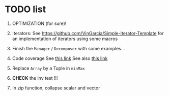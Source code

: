 # TODO list

1. OPTIMIZATION (for sure)!

2. Iterators: See https://github.com/VinGarcia/Simple-Iterator-Template
for an implementation of iterators using some macros

3. Finish the `Manager` / `Decomposer` with some examples...

4. Code coverage
See [this link](https://github.com/pyarmak/cmake-gtest-coverage-example/blob/master/cmake/modules/CodeCoverage.cmake)
See also [this link](https://www.danielsieger.com/blog/2022/03/06/code-coverage-for-cpp.html#:~:text=What's%20Code%20Coverage%3F,blocks%2C%20or%20lines%20being%20covered.)

5. Replace `Array` by a Tuple in `minMax`

6. **CHECK** the inv test !!!

7. In zip function, collapse scalar and vector
